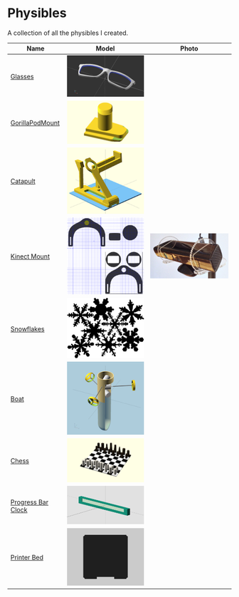 # Physibles

A collection of all the physibles I created.

Name | Model | Photo
-----|-------|------
[Glasses](./glasses) | ![Glasses][gli] |
[GorillaPodMount](./gorillaPodMount) | ![GorillaPodMount][gpmi] |
[Catapult](./catapult) | ![Catapult][catai] |
[Kinect Mount](./kinect-mount) | ![Kinect Mount][kini] | ![Kinect Mount][kinp]
[Snowflakes](./snowflakes) | ![Snowflakes][snowi] |
[Boat](./boat) | ![Boat][boati] |
[Chess](./chess) | ![Chess][chi] |
[Progress Bar Clock](./progress-bar-clock) | ![Progress Bar Clock][pbc] |
[Printer Bed](./printer-bed) | ![Printer Bed][pb] |

[boati]: ./boat/img/index.png
[catai]: ./catapult/img/index.png
[chi]: ./chess/img/index.png
[gli]: ./glasses/main.png
[gpmi]: ./gorillaPodMount/img/index.png
[kini]: ./kinect-mount/img/index.png
[kinp]: ./kinect-mount/img/photo.jpeg
[pb]: ./printer-bed/img/index.png
[pbc]: ./progress-bar-clock/img/index.png
[snowi]: ./snowflakes/img/index.png
